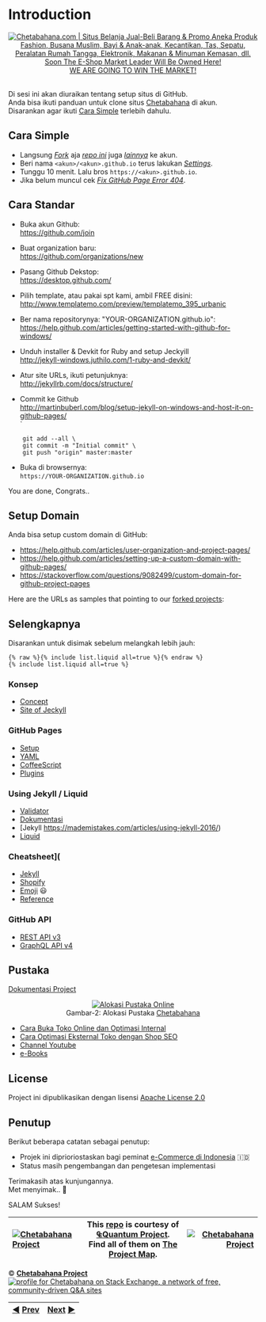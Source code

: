 # Introduction
<p align="center"> 
<a href="https://chetabahana.com/">
<img src="https://chetabahana.files.wordpress.com/2018/04/logoweb.png" alt="Chetabahana.com | Situs Belanja Jual-Beli Barang & Promo Aneka Produk Fashion, Busana Muslim, Bayi & Anak-anak, Kecantikan, Tas, Sepatu, Peralatan Rumah Tangga, Elektronik, Makanan & Minuman Kemasan, dll. Soon The E-Shop Market Leader Will Be Owned Here!"></a><br />
<a href="https://github.com/MarketLeader">  
WE ARE GOING TO WIN THE MARKET!
</a><br /><br />
</p>  

Di sesi ini akan diuraikan tentang setup situs di GitHub.  
Anda bisa ikuti panduan untuk clone situs [Chetabahana](https://chetabahana.github.io/) di akun.  
Disarankan agar ikuti [Cara Simple](#cara-simple) terlebih dahulu.

## Cara Simple
- Langsung [_Fork_](https://help.github.com/articles/fork-a-repo/#fork-an-example-repository) aja [_repo ini_](https://github.com/chetabahana/chetabahana.github.io/fork) juga [_lainnya_](https://github.com/chetabahana?tab=repositories) ke akun.
- Beri nama `<akun>/<akun>.github.io` terus lakukan [_Settings_](https://help.github.com/articles/configuring-a-publishing-source-for-github-pages/#enabling-github-pages-to-publish-your-site-from-master-or-gh-pages).  
- Tunggu 10 menit. Lalu bros `https://<akun>.github.io`. 
- Jika belum muncul cek [_Fix GitHub Page Error 404_](https://stackoverflow.com/questions/11577147/how-to-fix-page-404-on-github-page/50034409#50034409).

## Cara Standar
- Buka akun Github:<br> 
https://github.com/join

- Buat organization baru:<br>
https://github.com/organizations/new

- Pasang Github Dekstop:<br>
https://desktop.github.com/

- Pilih template, atau pakai spt kami, ambil FREE disini:<br>
http://www.templatemo.com/preview/templatemo_395_urbanic

- Ber nama repositorynya: "YOUR-ORGANIZATION.github.io":<br>
https://help.github.com/articles/getting-started-with-github-for-windows/

- Unduh installer & Devkit for Ruby and setup Jeckyill<br>
http://jekyll-windows.juthilo.com/1-ruby-and-devkit/    

- Atur site URLs, ikuti petunjuknya:<br>
http://jekyllrb.com/docs/structure/

- Commit ke Github<br>
http://martinbuberl.com/blog/setup-jekyll-on-windows-and-host-it-on-github-pages/    
`
```
	git add --all \    
	git commit -m "Initial commit" \   
	git push "origin" master:master
````

- Buka di browsernya:<br>
`https://YOUR-ORGANIZATION.github.io`

You are done, Congrats..    

## Setup Domain
Anda bisa setup custom domain di GitHub:  
- https://help.github.com/articles/user-organization-and-project-pages/  
- https://help.github.com/articles/setting-up-a-custom-domain-with-github-pages/
- https://stackoverflow.com/questions/9082499/custom-domain-for-github-project-pages

Here are the URLs as samples that pointing to our [forked projects](https://github.com/search?utf8=%E2%9C%93&q=%40chetabahana+fork%3Aonly+user%3Amarketleader+fork%3Aonly&type=Repositories&ref=advsearch&s=updated): 

## Selengkapnya
Disarankan untuk disimak sebelum melangkah lebih jauh:  
```
{% raw %}{% include list.liquid all=true %}{% endraw %}
{% include list.liquid all=true %}
```

### Konsep
- [Concept](http://tom.preston-werner.com/2008/11/17/blogging-like-a-hacker.html)
- [Site of Jeckyll](http://tom.preston-werner.com)
### GitHub Pages
- [Setup](https://gist.github.com/chrisjacob/833223)
- [YAML](http://yaml.org/spec/1.2/spec.html#id2775170)
- [CoffeeScript](https://coffeescript.org/#functions)
- [Plugins](https://help.github.com/articles/configuring-jekyll-plugins/)
### Using Jekyll / Liquid
- [Validator](https://codebeautify.org/)
- [Dokumentasi](https://github.com/mojombo/tpw)
- [Jekyll https://mademistakes.com/articles/using-jekyll-2016/)
- [Liquid](https://github.com/Shopify/liquid/wiki/Liquid-for-Designers)
### Cheatsheet](
- [Jekyll](https://devhints.io/jekyll)
- [Shopify](http://cheat.markdunkley.com/)
- [Emoji](https://www.webpagefx.com/tools/emoji-cheat-sheet/) :smiley:
- [Reference](https://news.humancoders.com/t/developpement/items/11149-jekyll-cheat-sheet)
### GitHub API
- [REST API v3](https://developer.github.com/v3/)
- [GraphQL API v4](https://developer.github.com/v4/explorer/)

## Pustaka
[Dokumentasi Project](https://github.com/chetabahana/chetabahana.github.io/wiki)
<p align="center"> 
<a href="https://chetabahana.com/#after_header1_3"><img src="https://user-images.githubusercontent.com/36441664/38942532-44c87736-4359-11e8-9ad4-56f7d2b68ced.png" alt="Alokasi Pustaka Online"></a><br>
Gambar-2: Alokasi Pustaka <a href= "https://chetabahana.com">Chetabahana</a>
</p>

- [Cara Buka Toko Online dan Optimasi Internal](https://chetabahana.blogspot.com/)
- [Cara Optimasi Eksternal Toko dengan Shop SEO](https://chetabahana.wordpress.com/)
- [Channel Youtube](https://www.youtube.com/channel/UCZlPku9beXzdROCknYLuRNg?view_as=subscriber)
- [e-Books](https://www.scribd.com/user/401259110/Chetabahana)

## License
Project ini dipublikasikan dengan lisensi [Apache License 2.0](https://github.com/MarketLeader/Toko-Chetabahana/blob/master/LICENSE)

## Penutup
Berikut beberapa catatan sebagai penutup:  
- Projek ini diprioriostaskan bagi peminat [e-Commerce di Indonesia](https://www.youtube.com/watch?v=dd__L8Jh2c4&t=25s) 🇮🇩
- Status masih pengembangan dan pengetesan implementasi

Terimakasih atas kunjungannya.  
Met menyimak.. :pray:  

SALAM Sukses!

|[![Chetabahana Project](https://avatars1.githubusercontent.com/u/36441664?v=10&s=20)](https://github.com/chetabahana) |This [repo](#repository "Project Repository") is courtesy of [₠Quantum Project](https://github.com/eq19 "We are providing an Integrated Open Source Project about The World of e-Commerce.").<br>Find all of them on [The Project Map](https://marketleader.github.io/#bagan-projek "Project Mapping").|[![Chetabahana Project](https://avatars2.githubusercontent.com/u/36441943?v=10&s=20)](https://github.com/MarketLeader) |
|:----|----|----:|

:copyright: [**Chetabahana Project**](https://github.com/MarketLeader)  
[![profile for Chetabahana on Stack Exchange, a network of free, community-driven Q&amp;A sites](https://stackexchange.com/users/flair/5054985.png)](https://stackoverflow.com/users/4058484/eq19?tab=profile)   

[:arrow_backward:]((https://github.com/MarketLeader)) [Prev](https://github.com/MarketLeader)|[Next](https://marketleader.github.io/) [:arrow_forward:](https://marketleader.github.io/)|
|:----|----:|

